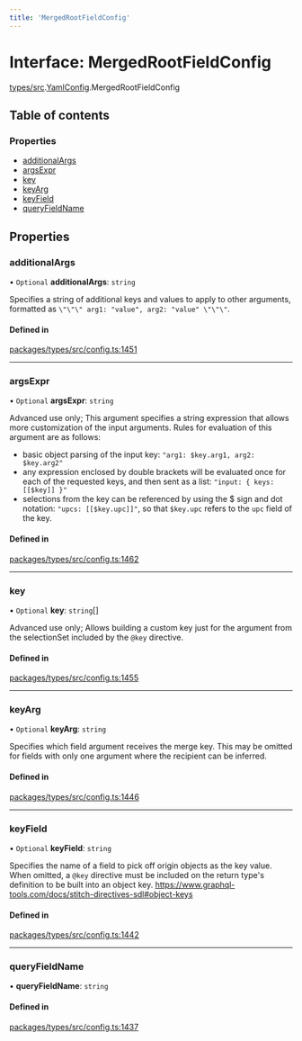 ```yaml
---
title: 'MergedRootFieldConfig'
---
```


# Interface: MergedRootFieldConfig

[types/src](../modules/types_src).[YamlConfig](../modules/types_src.YamlConfig).MergedRootFieldConfig

## Table of contents

### Properties

- [additionalArgs](types_src.YamlConfig.MergedRootFieldConfig#additionalargs)
- [argsExpr](types_src.YamlConfig.MergedRootFieldConfig#argsexpr)
- [key](types_src.YamlConfig.MergedRootFieldConfig#key)
- [keyArg](types_src.YamlConfig.MergedRootFieldConfig#keyarg)
- [keyField](types_src.YamlConfig.MergedRootFieldConfig#keyfield)
- [queryFieldName](types_src.YamlConfig.MergedRootFieldConfig#queryfieldname)

## Properties

### additionalArgs

• `Optional` **additionalArgs**: `string`

Specifies a string of additional keys and values to apply to other arguments,
formatted as `\"\"\" arg1: "value", arg2: "value" \"\"\"`.

#### Defined in

[packages/types/src/config.ts:1451](https://github.com/Urigo/graphql-mesh/blob/master/packages/types/src/config.ts#L1451)

___

### argsExpr

• `Optional` **argsExpr**: `string`

Advanced use only; This argument specifies a string expression that allows more customization of the input arguments. Rules for evaluation of this argument are as follows:
  - basic object parsing of the input key: `"arg1: $key.arg1, arg2: $key.arg2"`
  - any expression enclosed by double brackets will be evaluated once for each of the requested keys, and then sent as a list: `"input: { keys: [[$key]] }"`
  - selections from the key can be referenced by using the $ sign and dot notation: `"upcs: [[$key.upc]]"`, so that `$key.upc` refers to the `upc` field of the key.

#### Defined in

[packages/types/src/config.ts:1462](https://github.com/Urigo/graphql-mesh/blob/master/packages/types/src/config.ts#L1462)

___

### key

• `Optional` **key**: `string`[]

Advanced use only; Allows building a custom key just for the argument from the selectionSet included by the `@key` directive.

#### Defined in

[packages/types/src/config.ts:1455](https://github.com/Urigo/graphql-mesh/blob/master/packages/types/src/config.ts#L1455)

___

### keyArg

• `Optional` **keyArg**: `string`

Specifies which field argument receives the merge key. This may be omitted for fields with only one argument where the recipient can be inferred.

#### Defined in

[packages/types/src/config.ts:1446](https://github.com/Urigo/graphql-mesh/blob/master/packages/types/src/config.ts#L1446)

___

### keyField

• `Optional` **keyField**: `string`

Specifies the name of a field to pick off origin objects as the key value. When omitted, a `@key` directive must be included on the return type's definition to be built into an object key.
https://www.graphql-tools.com/docs/stitch-directives-sdl#object-keys

#### Defined in

[packages/types/src/config.ts:1442](https://github.com/Urigo/graphql-mesh/blob/master/packages/types/src/config.ts#L1442)

___

### queryFieldName

• **queryFieldName**: `string`

#### Defined in

[packages/types/src/config.ts:1437](https://github.com/Urigo/graphql-mesh/blob/master/packages/types/src/config.ts#L1437)
